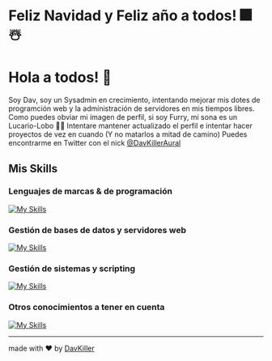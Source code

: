 # Feliz Navidad y Feliz año a todos! 🎆☃️

# Hola a todos! 👋

Soy Dav, soy un Sysadmin en crecimiento, intentando mejorar mis dotes de programción web y la administración de servidores en mis tiempos libres.
Como puedes obviar mi imagen de perfil, si soy Furry, mi sona es un Lucario-Lobo 🐺💙
Intentare mantener actualizado el perfil e intentar hacer proyectos de vez en cuando (Y no matarlos a mitad de camino) 
Puedes encontrarme en Twitter con el nick [@DavKillerAural](https://twitter.com/DavKillerAural)

## Mis Skills
### Lenguajes de marcas & de programación 
 [![My Skills](https://skillicons.dev/icons?i=html,css,js,php,md)](https://skillicons.dev)
### Gestión de bases de datos y servidores web
[![My Skills](https://skillicons.dev/icons?i=mysql,mongodb,nginx)](https://skillicons.dev)
### Gestión de sistemas y scripting
[![My Skills](https://skillicons.dev/icons?i=bash,powershell)](https://skillicons.dev)
### Otros conocimientos a tener en cuenta
[![My Skills](https://skillicons.dev/icons?i=git,github,vscode,aws)](https://skillicons.dev)

---
made with ❤️ by [DavKiller](https://github.com/DavKiller)
